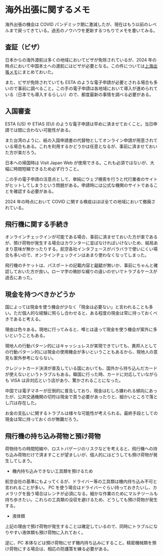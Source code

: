 # 海外出張に関するメモ

海外出張の機会は COVID パンデミック期に激減したが、現在はもう以前のレベルまで戻ってきている。過去のノウハウを更新するつもりでメモを書いてみる。

## 査証（ビザ）

日本からの海外渡航は多くの地域においてビザが免除されているが、2024 年の時点において中国本土への渡航にはビザが必要となる。この件については[上海出張メモ](Shanghai2024.md)にまとめておいた。

また、ビザが免除されていても ESTA のような電子申請が必要とされる場合も多いので事前に調べること。この手の電子申請は各地域において導入が進められている（日本でも導入するらしい）ので、都度最新の事情を調べる必要がある。

## 入国審査

ESTA (US) や ETIAS (EU) のような電子申請は早めに済ませておくこと。当日申請では間に合わない可能性がある。

また台湾のように、紙の入国申請書の代替物としてオンライン申請が用意されている場合もある。これを利用するかどうかは任意となるが、事前に済ませておいた方が楽だろう。

日本への帰国時は Visit Japan Web が使用できる。これも必須ではないが、大幅に時間短縮できるため必ず行うこと。

この手の電子申請の注意点として、単純にウェブ検索を行うと代行業者のサイトがヒットしてしまうという問題がある。申請時には公式な機関のサイトであることを確認する必要がある。

2024 年の時点において COVID に関する検疫はほぼ全ての地域において撤廃されている。

## 飛行機に関する手続き

オンラインチェックインが可能である場合、事前に済ませておいた方が楽であるが、預け荷物が発生する場合はカウンターに並ばなければいけないため、結局あまり意味が無かったりする。航空各社インタフェースがバラバラで使いにくい場合も多いので、オンラインチェックインはあまり使わなくなってしまった。

飛行機のチケットは、パスポートの記載内容と齟齬が無いか、事前にちゃんと確認しておいた方が良い。ローマ字の微妙な綴りの違いのせいでトラブるケースが過去にあった。

## 現金を持つべきかどうか

国によっては現金を使う機会が少なく「現金は必要ない」と言われることも多い。ただ個人的な経験に照らし合わせると、ある程度の現金は常に持っておくべきであると考える。

理由は色々ある。現地に行ってみると、噂とは違って現金を使う機会が案外に多いということもある。

現地人の行動パターン的にはキャッシュレスが実現できていても、異邦人としての行動パターン的には現金の使用機会が多いということもあるから、現地人の意見も案外参考にならない。

クレジットカード決済が普及している国においても、国外から持ち込んだカードが使えないというトラブルもある。韓国に行った時、カードに対応していながらも VISA は非対応という店があり、驚かされることになった。

中国では電子マネーが圧倒的に普及しており、現金はむしろ嫌われる傾向にあったが、公共交通機関の切符は現金で買う必要があったりと、細かいところで落とし穴は存在した。

お金の支払いに関するトラブルは様々な可能性が考えられる。最終手段としての現金は常に持っておくのが無難だろう。

## 飛行機の持ち込み荷物と預け荷物

荷物待ちの時間短縮や、ロストバゲージのリスクなどを考えると、飛行機への持ち込み荷物だけで済ますことが望ましいが、個人的にはどうしても預け荷物が発生してしまう。

- 機内持ち込みできない工具類を預けるため

航空会社の基準にもよってくるが、ドライバー等の工具類は機内持ち込み不可と言われることが多い。 PC を使う場合はドライバーぐらい持っておきたいし、カメラリグを扱う場合はレンチが必須になる。細かな作業のためにマルチツールも持ち歩きたい。これらの工具類の没収を避けるため、どうしても預け荷物が発生する。

- 液体類

上記の理由で預け荷物が発生することは確定しているので、同時にトラブルになりやすい液体類も預け荷物に入れておく。

逆に、PC 本体などは預け荷物にせず機内持ち込みにすること。精密機械類を預け荷物にする場合は、相応の防護策を練る必要がある。
